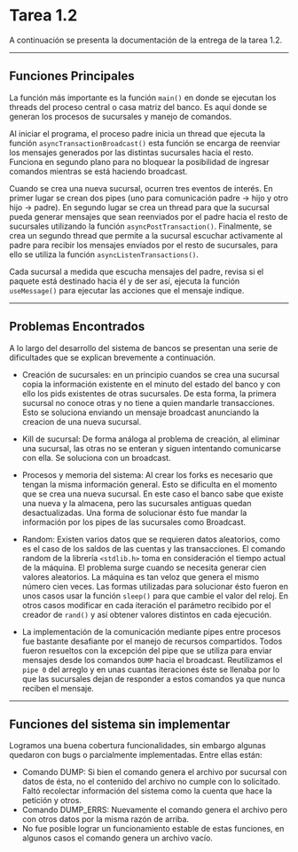 # Tarea 1.2
A continuación se presenta la documentación de la entrega de la tarea 1.2.

---
## Funciones Principales

La función más importante es la función ``main()`` en donde se ejecutan los threads del proceso central o casa matriz del banco. Es aquí donde se generan los procesos de sucursales y manejo de comandos.

Al iniciar el programa, el proceso padre inicia un thread que ejecuta la función ``asyncTransactionBroadcast()`` esta función se encarga de reenviar los mensajes generados por las distintas sucursales hacia el resto. Funciona en segundo plano para no bloquear la posibilidad de ingresar comandos mientras se está haciendo broadcast.

Cuando se crea una nueva sucursal, ocurren tres eventos de interés. En primer lugar se crean dos pipes (uno para comunicación padre -> hijo y otro hijo -> padre). En segundo lugar se crea un thread para que la sucursal pueda generar mensajes que sean reenviados por el padre hacia el resto de sucursales utilizando la función ``asyncPostTransaction()``. Finalmente, se crea un segundo thread que permite a la sucursal escuchar activamente al padre para recibir los mensajes enviados por el resto de sucursales, para ello se utiliza la función ``asyncListenTransactions()``.

Cada sucursal a medida que escucha mensajes del padre, revisa si el paquete está destinado hacia él y de ser así, ejecuta la función ``useMessage()`` para ejecutar las acciones que el mensaje indique.

---
## Problemas Encontrados
A lo largo del desarrollo del sistema de bancos se presentan una serie de dificultades que se explican brevemente a continuación.

- Creación de sucursales: en un principio cuandos se crea una sucursal copia la información existente en el minuto del estado del banco y con ello los pids existentes de otras sucursales. De esta forma, la primera sucursal no conoce otras y no tiene a quien mandarle transacciones. Esto se soluciona enviando un mensaje broadcast anunciando la creacion de una nueva sucursal.
- Kill de sucursal: De forma análoga al problema de creación, al eliminar una sucursal, las otras no se enteran y siguen intentando comunicarse con ella. Se soluciona con un broadcast.
- Procesos y memoria del sistema: Al crear los forks es necesario que tengan la misma información general. Esto se dificulta en el momento que se crea una nueva sucursal. En este caso el banco sabe que existe una nueva y la almacena, pero las sucursales antiguas quedan desactualizadas.
Una forma de solucionar ésto fue mandar la información por los pipes de las sucursales como Broadcast.
- Random: Existen varios datos que se requieren datos aleatorios, como es el caso de los saldos de las cuentas y las transacciones. El comando random de la librería ``<stdlib.h>`` toma en consideración el tiempo actual de la máquina. El problema surge cuando se necesita generar cien valores aleatorios. La máquina es tan veloz que genera el mismo número cien veces.
Las formas utilizadas para solucionar ésto fueron en unos casos usar la función ``sleep()`` para que cambie el valor del reloj. En otros casos modificar en cada iteración el parámetro recibido por el creador de ``rand()`` y así obtener valores distintos en cada ejecución.

- La implementación de la comunicación mediante pipes entre procesos fue bastante desafiante por el manejo de recursos compartidos. Todos fueron resueltos con la excepción del pipe que se utiliza para enviar mensajes desde los comandos ``DUMP`` hacia el broadcast. Reutilizamos el ``pipe 0`` del arreglo y en unas cuantas iteraciones éste se llenaba por lo que las sucursales dejan de responder a estos comandos ya que nunca reciben el mensaje.



---
## Funciones del sistema sin implementar
Logramos una buena cobertura funcionalidades, sin embargo algunas quedaron con bugs o parcialmente implementadas. Entre ellas están:
- Comando DUMP: Si bien el comando genera el archivo por sucursal con datos de ésta, no el contenido del archivo no cumple con lo solicitado. Faltó recolectar información del sistema como la cuenta que hace la petición y otros.
- Comando DUMP_ERRS: Nuevamente el comando genera el archivo pero con otros datos por la misma razón de arriba.
- No fue posible lograr un funcionamiento estable de estas funciones, en algunos casos el comando genera un archivo vacío.
